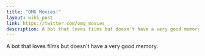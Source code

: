 ```yaml
---
title: "OMG Movies!"
layout: wiki_post
link: https://twitter.com/omg_movies
description: A bot that loves films but doesn't have a very good memory.
---
```

A bot that loves films but doesn't have a very good memory.
